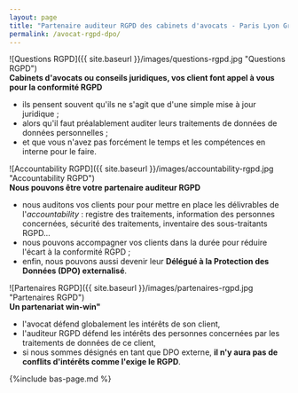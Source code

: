 ```yaml
---
layout: page
title: "Partenaire auditeur RGPD des cabinets d'avocats - Paris Lyon Grenoble"
permalink: /avocat-rgpd-dpo/
---
```

![Questions RGPD]({{ site.baseurl }}/images/questions-rgpd.jpg "Questions RGPD")\
**Cabinets d'avocats ou conseils juridiques, vos client font appel à vous pour la conformité RGPD**
* ils pensent souvent qu'ils ne s'agit que d'une simple mise à jour juridique ;
* alors qu'il faut préalablement auditer leurs traitements de données de données personnelles ;
* et que vous n'avez pas forcément le temps et les compétences en interne pour le faire.

![Accountability RGPD]({{ site.baseurl }}/images/accountability-rgpd.jpg "Accountability RGPD")\
**Nous pouvons être votre partenaire auditeur RGPD**
* nous auditons vos clients pour pour mettre en place les délivrables de l'_accountability_ : registre des traitements, information des personnes concernées, sécurité des traitements, inventaire des sous-traitants RGPD...
* nous pouvons accompagner vos clients dans la durée pour réduire l'écart à la conformité RGPD ;
* enfin, nous pouvons aussi devenir leur **Délégué à la Protection des Données (DPO) externalisé**.

![Partenaires RGPD]({{ site.baseurl }}/images/partenaires-rgpd.jpg "Partenaires RGPD")\
**Un partenariat win-win"**
* l'avocat défend globalement les intérêts de son client,
* l'auditeur RGPD défend les intérêts des personnes concernées par les traitements de données de ce client,
* si nous sommes désignés en tant que DPO externe, **il n'y aura pas de conflits d'intérêts comme l'exige le RGPD**.

{%include bas-page.md %}
